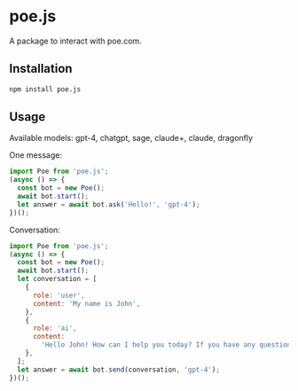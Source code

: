 # poe.js

A package to interact with poe.com.

## Installation

```bash
npm install poe.js
```

## Usage

Available models: gpt-4, chatgpt, sage, claude+, claude, dragonfly

One message:

```js
import Poe from 'poe.js';
(async () => {
  const bot = new Poe();
  await bot.start();
  let answer = await bot.ask('Hello!', 'gpt-4');
})();
```

Conversation:

```js
import Poe from 'poe.js';
(async () => {
  const bot = new Poe();
  await bot.start();
  let conversation = [
    {
      role: 'user',
      content: 'My name is John',
    },
    {
      role: 'ai',
      content:
        'Hello John! How can I help you today? If you have any questions or need assistance, please feel free to ask.Hello John! How can I help you today? If you have any questions or need assistance, please feel free to ask.',
    },
  ];
  let answer = await bot.send(conversation, 'gpt-4');
})();
```

